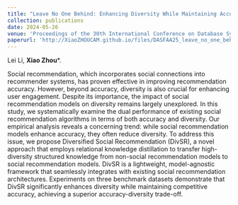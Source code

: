 ```yaml
---
title: "Leave No One Behind: Enhancing Diversity While Maintaining Accuracy in Social Recommendation"
collection: publications
date: 2024-05-26
venue: 'Proceedings of the 30th International Conference on Database Systems for Advanced Applications (DASFAA)'
paperurl: 'http://XiaoZHOUCAM.github.io/files/DASFAA25_leave_no_one_behind.pdf'
---
```


Lei Li, **Xiao Zhou**\*. 

Social recommendation, which incorporates social connections into recommender systems, has proven effective in improving recommendation accuracy. However, beyond accuracy, diversity is also crucial for enhancing user engagement. Despite its importance, the impact of social recommendation models on diversity remains largely unexplored. In this study, we systematically examine the dual performance of existing social recommendation algorithms in terms of both accuracy and diversity. Our empirical analysis reveals a concerning trend: while social recommendation models enhance accuracy, they often reduce diversity. To address this issue, we propose Diversified Social Recommendation (DivSR), a novel approach that employs relational knowledge distillation to transfer high-diversity structured knowledge from non-social recommendation models to social recommendation models. DivSR is a lightweight, model-agnostic framework that seamlessly integrates with existing social recommendation architectures. Experiments on three benchmark datasets demonstrate that DivSR significantly enhances diversity while maintaining competitive accuracy, achieving a superior accuracy-diversity trade-off. 
